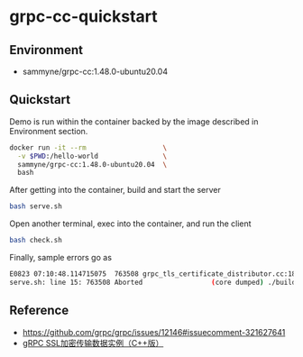 # grpc-cc-quickstart

## Environment
- sammyne/grpc-cc:1.48.0-ubuntu20.04

## Quickstart

Demo is run within the container backed by the image described in Environment section.

```bash
docker run -it --rm                   \
  -v $PWD:/hello-world                \
  sammyne/grpc-cc:1.48.0-ubuntu20.04  \
  bash
```

After getting into the container, build and start the server

```bash
bash serve.sh
```

Open another terminal, exec into the container, and run the client

```bash
bash check.sh
```

Finally, sample errors go as 

```bash
E0823 07:10:48.114715075  763508 grpc_tls_certificate_distributor.cc:184] assertion failed: root_cert_name.has_value() || identity_cert_name.has_value()
serve.sh: line 15: 763508 Aborted                 (core dumped) ./build/server $pki_dir/key.pem $pki_dir/cert.pem
```

## Reference
- https://github.com/grpc/grpc/issues/12146#issuecomment-321627641
- [gRPC SSL加密传输数据实例（C++版）](https://blog.csdn.net/chenwr2018/article/details/105708168)
